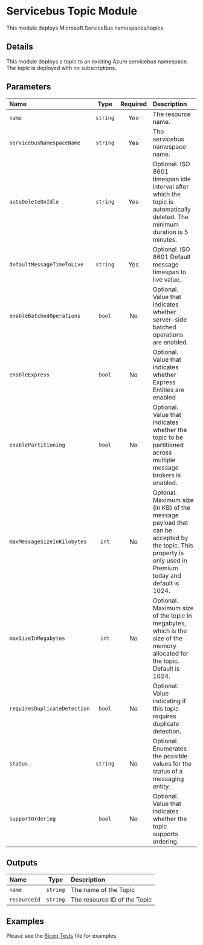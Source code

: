 # Servicebus Topic Module

This module deploys Microsoft.ServiceBus namespaces/topics

## Details

This module deploys a topic to an existing Azure servicebus namespace. The topic is deployed with no subscriptions.

## Parameters

| Name                         | Type     | Required | Description                                                                                                                                              |
| :--------------------------- | :------: | :------: | :------------------------------------------------------------------------------------------------------------------------------------------------------- |
| `name`                       | `string` | Yes      | The resource name.                                                                                                                                       |
| `servicebusNamespaceName`    | `string` | Yes      | The servicebus namespace name.                                                                                                                           |
| `autoDeleteOnIdle`           | `string` | Yes      | Optional. ISO 8601 timespan idle interval after which the topic is automatically deleted. The minimum duration is 5 minutes.                             |
| `defaultMessageTimeToLive`   | `string` | Yes      | Optional. ISO 8601 Default message timespan to live value.                                                                                               |
| `enableBatchedOperations`    | `bool`   | No       | Optional. Value that indicates whether server-side batched operations are enabled.                                                                       |
| `enableExpress`              | `bool`   | No       | Optional. Value that indicates whether Express Entities are enabled                                                                                      |
| `enablePartitioning`         | `bool`   | No       | Optional. Value that indicates whether the topic to be partitioned across multiple message brokers is enabled.                                           |
| `maxMessageSizeInKilobytes`  | `int`    | No       | Optonal. Maximum size (in KB) of the message payload that can be accepted by the topic. This property is only used in Premium today and default is 1024. |
| `maxSizeInMegabytes`         | `int`    | No       | Optional. Maximum size of the topic in megabytes, which is the size of the memory allocated for the topic. Default is 1024.                              |
| `requiresDuplicateDetection` | `bool`   | No       | Optional. Value indicating if this topic requires duplicate detection.                                                                                   |
| `status`                     | `string` | No       | Optional. Enumerates the possible values for the status of a messaging entity.                                                                           |
| `supportOrdering`            | `bool`   | No       | Optional. Value that indicates whether the topic supports ordering.                                                                                      |

## Outputs

| Name         | Type     | Description                  |
| :----------- | :------: | :--------------------------- |
| `name`       | `string` | The name of the Topic        |
| `resourceId` | `string` | The resource ID of the Topic |

## Examples

Please see the [Bicep Tests](test/main.test.bicep) file for examples.